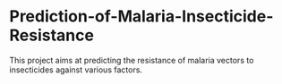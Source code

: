 # Prediction-of-Malaria-Insecticide-Resistance
This project aims at predicting the resistance of malaria vectors to insecticides against various factors.
